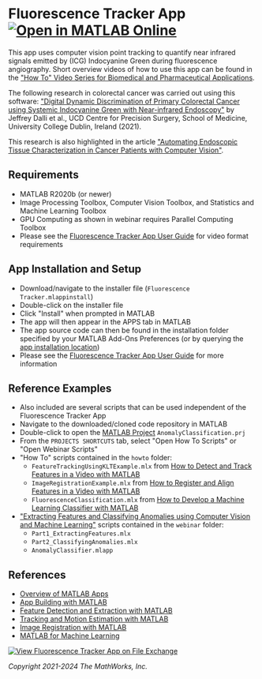 # Fluorescence Tracker App  [![Open in MATLAB Online](https://www.mathworks.com/images/responsive/global/open-in-matlab-online.svg)](https://matlab.mathworks.com/open/github/v1?repo=mathworks/Fluorescence-Tracker-App)

This app uses computer vision point tracking to quantify near infrared signals emitted by (ICG) Indocyanine Green during fluorescence angiography.  Short overview videos of how to use this app can be found in the ["How To" Video Series for Biomedical and Pharmaceutical Applications](https://www.mathworks.com/videos/series/how-to-video-series-for-biomedical-and-pharmaceutical-applications.html).

The following research in colorectal cancer was carried out using this software: ["Digital Dynamic Discrimination of Primary Colorectal Cancer using Systemic Indocyanine Green with Near-infrared Endoscopy"](https://rdcu.be/clDRi) by Jeffrey Dalli et al., UCD Centre for Precision Surgery, School of Medicine, University College Dublin, Ireland (2021).

This research is also highlighted in the article ["Automating Endoscopic Tissue Characterization in Cancer Patients with Computer Vision"](https://www.mathworks.com/company/newsletters/articles/automating-endoscopic-tissue-characterization-in-cancer-patients-with-computer-vision.html).


## Requirements
* MATLAB R2020b (or newer)
* Image Processing Toolbox, Computer Vision Toolbox, and Statistics and Machine Learning Toolbox
* GPU Computing as shown in webinar requires Parallel Computing Toolbox
* Please see the [Fluorescence Tracker App User Guide](https://github.com/mathworks/Fluorescence-Tracker-App/blob/main/FluorescenceTrackerUserGuide.pdf) for video format requirements


## App Installation and Setup
* Download/navigate to the installer file (<code>Fluorescence Tracker.mlappinstall</code>)
* Double-click on the installer file
* Click "Install" when prompted in MATLAB
* The app will then appear in the APPS tab in MATLAB
* The app source code can then be found in the installation folder specified by your MATLAB Add-Ons Preferences (or by querying the [app installation location](https://www.mathworks.com/help/matlab/ref/matlab.apputil.getinstalledappinfo.html))
* Please see the [Fluorescence Tracker App User Guide](https://github.com/mathworks/Fluorescence-Tracker-App/blob/main/FluorescenceTrackerUserGuide.pdf) for more information


## Reference Examples
* Also included are several scripts that can be used independent of the Fluorescence Tracker App
* Navigate to the downloaded/cloned code repository in MATLAB
* Double-click to open the [MATLAB Project](https://www.mathworks.com/help/matlab/projects.html) <code>AnomalyClassification.prj</code>
* From the <code>PROJECTS SHORTCUTS</code> tab, select "Open How To Scripts" or "Open Webinar Scripts"
* "How To" scripts contained in the <code>howto</code> folder:
  * <code>FeatureTrackingUsingKLTExample.mlx</code> from [How to Detect and Track Features in a Video with MATLAB](https://www.mathworks.com/videos/series/how-to-video-series-for-biomedical-and-pharmaceutical-applications.html)
  * <code>ImageRegistrationExample.mlx</code> from [How to Register and Align Features in a Video with MATLAB](https://www.mathworks.com/videos/how-to-register-and-align-features-in-a-video-with-matlab-1687170979668.html)
  * <code>FluorescenceClassification.mlx</code> from [How to Develop a Machine Learning Classifier with MATLAB](https://www.mathworks.com/videos/how-to-develop-a-machine-learning-classifier-with-matlab-1687171767480.html)
* ["Extracting Features and Classifying Anomalies using Computer Vision and Machine Learning"](https://www.mathworks.com/company/events/webinars/upcoming/extracting-features-and-classifying-anomalies-with-computer-vision-and-ml-4311301.html) scripts contained in the <code>webinar</code> folder:
  * <code>Part1_ExtractingFeatures.mlx</code>
  * <code>Part2_ClassifyingAnomalies.mlx</code>
  * <code>AnomalyClassifier.mlapp</code>


## References
* [Overview of MATLAB Apps](https://www.mathworks.com/help/matlab/creating_guis/apps-overview.html)
* [App Building with MATLAB](https://www.mathworks.com/help/matlab/gui-development.html)
* [Feature Detection and Extraction with MATLAB](https://www.mathworks.com/help/vision/feature-detection-and-extraction.html)
* [Tracking and Motion Estimation with MATLAB](https://www.mathworks.com/help/vision/tracking-and-motion-estimation.html)
* [Image Registration with MATLAB](https://www.mathworks.com/help/images/image-registration.html)
* [MATLAB for Machine Learning](https://www.mathworks.com/solutions/machine-learning.html)

[![View Fluorescence Tracker App on File Exchange](https://www.mathworks.com/matlabcentral/images/matlab-file-exchange.svg)](https://www.mathworks.com/matlabcentral/fileexchange/89679-fluorescence-tracker-app)

_Copyright 2021-2024 The MathWorks, Inc._
